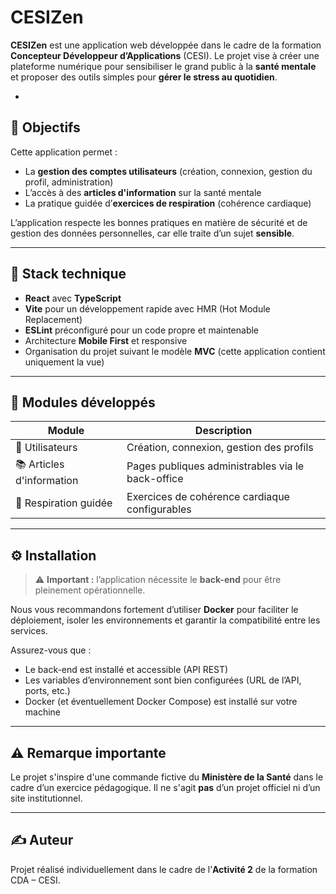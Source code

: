 # CESIZen

**CESIZen** est une application web développée dans le cadre de la formation **Concepteur Développeur d’Applications** (CESI). Le projet vise à créer une plateforme numérique pour sensibiliser le grand public à la **santé mentale** et proposer des outils simples pour **gérer le stress au quotidien**.

-

## 🎯 Objectifs

Cette application permet :

- La **gestion des comptes utilisateurs** (création, connexion, gestion du profil, administration)
- L’accès à des **articles d'information** sur la santé mentale
- La pratique guidée d’**exercices de respiration** (cohérence cardiaque)

L’application respecte les bonnes pratiques en matière de sécurité et de gestion des données personnelles, car elle traite d’un sujet **sensible**.

---

## 🧱 Stack technique

- **React** avec **TypeScript**
- **Vite** pour un développement rapide avec HMR (Hot Module Replacement)
- **ESLint** préconfiguré pour un code propre et maintenable
- Architecture **Mobile First** et responsive
- Organisation du projet suivant le modèle **MVC** (cette application contient uniquement la vue)

---

## 📁 Modules développés

| Module                   | Description |
|--------------------------|-------------|
| 👤 Utilisateurs          | Création, connexion, gestion des profils |
| 📚 Articles d'information | Pages publiques administrables via le back-office |
| 🧘 Respiration guidée     | Exercices de cohérence cardiaque configurables |

---

## ⚙️ Installation

> ⚠️ **Important :** l’application nécessite le **back-end** pour être pleinement opérationnelle.

Nous vous recommandons fortement d’utiliser **Docker** pour faciliter le déploiement, isoler les environnements et garantir la compatibilité entre les services.

Assurez-vous que :

- Le back-end est installé et accessible (API REST)
- Les variables d’environnement sont bien configurées (URL de l’API, ports, etc.)
- Docker (et éventuellement Docker Compose) est installé sur votre machine

---

## ⚠️ Remarque importante

Le projet s'inspire d'une commande fictive du **Ministère de la Santé** dans le cadre d’un exercice pédagogique. Il ne s'agit **pas** d’un projet officiel ni d’un site institutionnel.

---

## ✍️ Auteur

Projet réalisé individuellement dans le cadre de l’**Activité 2** de la formation CDA – CESI.
